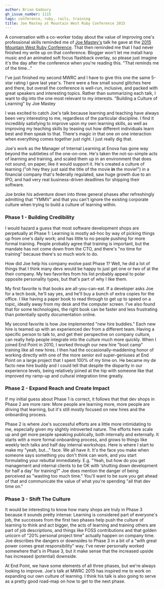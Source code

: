 ```yaml
---
author: Brian Gadoury
gh_issue_number: 1115
tags: conference, ruby, rails, training
title: Joe Mastey at Mountain West Ruby Conference 2015
---
```


A conversation with a co-worker today about the value of improving one's professional skills reminded me of [Joe Mastey's](http://josephmastey.com/) talk he gave at the [2015 Mountain West Ruby Conference](http://mtnwestrubyconf.org/2015/). That then reminded me that I had never finished my write up on that conference. Blogger won't let me install harp music and an animated soft focus flashback overlay, so please just imagine it's the day after the conference when you're reading this. "That reminds me of the time..."

I've just finished my second MWRC and I have to give this one the same 5-star rating I gave last year's. There were a few small sound glitches here and there, but overall the conference is well-run, inclusive, and packed with great speakers and interesting topics. Rather than summarizing each talk, I want to dig into the one most relevant to my interests. "Building a Culture of Learning" by Joe Mastey

I was excited to catch Joe's talk because learning and teaching have always been very interesting to me, regardless of the particular discipline. I find it incredibly satisfying to improve upon my own learning skills, as well as improving my teaching skills by teasing out how different individuals learn best and then speak to that. There's magic in that one on one interaction when everything comes together just right. I just really dig that.

Joe's work as the Manager of Internal Learning at Enova has gone way beyond the subtleties of the one-on-one. He's taken the not-so-simple acts of learning and training, and scaled them up in an environment that does not sound, on paper, like it would support it. He's created a culture of learning ("oh hey they just said the title of the movie **in** the movie!") in a financial company that's federally regulated, saw huge growth due to an IPO, and had very real business-driven deadlines for shipping their software.

Joe broke his adventure down into three general phases after refreshingly admitting that "YMMV" and that you can't ignore the existing corporate culture when trying to build a culture of learning within.

### Phase 1 - Building Credibility

I would hazard a guess that most software development shops are perpetually at Phase 1: Learning is mostly ad-hoc by way of picking things up from one's daily work; and has little to no people pushing for more formal training. People probably agree that training is important, but the mandate has not come down from the CTO, and there's "no time for training" because there's so much work to do.

How did Joe help his company evolve past Phase 1? Well, he did a lot of things that I think many devs would be happy to just get one or two of at the their company. My two favorites from his list probably appeal to polar opposite personality types, but that's part of why I like them.

My first favorite is that books are all-you-can-eat. If a developer asks Joe for a tech book, he'll say yes, and he'll buy a bunch of extra copies for the office. I like having a paper book to read through to get up to speed on a topic, ideally away from my desk and the computer screen. I've also found that for some technologies, the right book can be faster and less frustrating than potentially spotty documentation online.

My second favorite is how Joe implemented "new hire buddies." Each new hire is teamed up with an experienced dev from a different team. Having a specific person to talk to, and get their perspective on company culture, can really help people integrate into the culture much more quickly. When I joined End Point in 2010, I worked through our new hire "boot camp" training like all new hires. I then had the occasionally-maddening honor of working directly with one of the more senior evil super-geniuses at End Point on a large project that I spent 100% of my time on. He became my de facto new hire buddy and I could tell that despite the disparity in our experience levels, being relatively joined at the hip with someone like that improved my ramp-up and cultural integration time greatly.

### Phase 2 - Expand Reach and Create Impact

If my initial guess about Phase 1 is correct, it follows that that dev shops in Phase 2 are more rare: More people are learning more, more people are driving that learning, but it's still mostly focused on new hires and the onboarding process.

Phase 2 is where Joe's successful efforts are a little more intimidating to me, especially given my slightly introverted nature. The efforts here scale up and get more people speaking publically, both internally and externally. It starts with a more formal onboarding process, and grows to things like weekly tech talks and half day internal workshops. Here is where I start to make my "yeah, but…" face. We all have it. It's the face you make when someone says something you don't think can work, and you start formulating your rebuttal immediately. E.g. "Yeah, but how do you get management and internal clients to be OK with ‘shutting down development for half a day' for training?" Joe does mention the danger of being perceived as "wasting too much time." You'll want to be sure you get ahead of that and communicate the value of what you're spending "all that dev time on."

### Phase 3 - Shift The Culture

It would be interesting to know how many shops are truly in Phase 3 because it sounds pretty intense: Learning is considered part of everyone's job, the successes from the first two phases help push the culture of learning to think and act bigger, the acts of learning and training others are part of job descriptions, and things like FOSS contributions and that golden unicorn of "20% personal project time" actually happen on company time. Joe describes the dangers or downsides to Phase 3 in a bit of a "with great power comes great responsibility" way. I've never personally worked somewhere that's in Phase 3, but it make sense that the increased upside has increased (potential) downside.

At End Point, we have some elements of all three phases, but we're always looking to improve. Joe's talk at MWRC 2015 has inspired me to work on expanding our own culture of learning. I think his talk is also going to serve as a pretty good road-map on how to get to the next phase.
